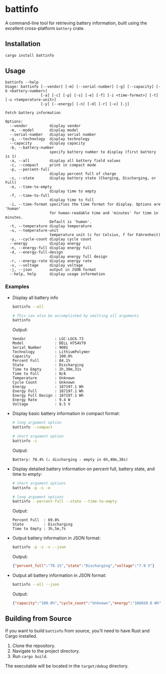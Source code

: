 # battinfo

A command-line tool for retrieving battery information, built using the excellent cross-platform `battery` crate.

## Installation

```sh
cargo install battinfo
```

## Usage

```text
battinfo --help
Usage: battinfo [--vendor] [-m] [--serial-number] [-g] [--capacity] [-b <battery-number>]
                [-a] [-c] [-p] [-s] [-e] [-f] [-i <time-format>] [-t] [-u <temperature-unit>]
                [-y] [--energy] [-n] [-d] [-r] [-v] [-j]

Fetch battery information

Options:
  --vendor          display vendor
  -m, --model       display model
  --serial-number   display serial number
  -g, --technology  display technology
  --capacity        display capacity
  -b, --battery-number
                    specify battery number to display (first battery is 1)
  -a, --all         display all battery field values
  -c, --compact     print in compact mode
  -p, --percent-full
                    display percent full of charge
  -s, --state       display battery state (Charging, Discharging, or Full)
  -e, --time-to-empty
                    display time to empty
  -f, --time-to-full
                    display time to full
  -i, --time-format specifies the time format for display. Options are 'human'
                    for human-readable time and 'minutes' for time in minutes.
                    Default is 'human'.
  -t, --temperature display temperature
  -u, --temperature-unit
                    temperature unit (c for Celsius, f for Fahrenheit)
  -y, --cycle-count display cycle count
  --energy          display energy
  -n, --energy-full display energy full
  -d, --energy-full-design
                    display energy full design
  -r, --energy-rate display energy rate
  -v, --voltage     display voltage
  -j, --json        output in JSON format
  --help, help      display usage information
```

### Examples

- Display all battery info

    ```sh
    battinfo --all

    # This can also be accomplished by omitting all arguments
    battinfo
    ```

    Output:

    ```text
    Vendor             : LGC-LGC6.73
    Model              : DELL H754V79
    Serial Number      : 9001
    Technology         : LithiumPolymer
    Capacity           : 100.0%
    Percent Full       : 84.1%
    State              : Discharging
    Time to Empty      : 2h,30m,31s
    Time to Full       : N/A
    Temperature        : Unknown
    Cycle Count        : Unknown
    Energy             : 187197.1 Wh
    Energy Full        : 187197.1 Wh
    Energy Full Design : 187197.1 Wh
    Energy Rate        : 9.4 W
    Voltage            : 8.5 V
    ```

- Display basic battery information in compact format:

    ```sh
    # long argument option
    battinfo --compact

    # short argument option
    battinfo -c
    ```

    Output:

    ```text
    Battery: 70.4% (⇣ discharging - empty in 6h,40m,38s)
    ```

- Display detailed battery information on percent full, battery state, and time to empty:

    ```sh
    # short argument options
    battinfo -p -s -e

    # long argument options
    battinfo --percent-full --state --time-to-empty
    ```

    Output:

    ```text
    Percent Full  : 69.0%
    State         : Discharging
    Time to Empty : 3h,5m,7s
    ```

- Output battery information in JSON format:

    ```sh
    battinfo -p -s -v --json
    ```

    Output:

    ```json
    {"percent_full":"70.1%","state":"Discharging","voltage":"7.9 V"}
    ```

- Output all battery information in JSON format:

    ```sh
    battinfo --all --json
    ```

    Output:

    ```json
    {"capacity":"100.0%","cycle_count":"Unknown","energy":"186020.6 Wh","energy_full":"187197.1 Wh","energy_full_design":"187197.1 Wh","energy_rate":"7.4 W","model":"DELL H754V79","percent_full":"84.1%","serial_number":"9001","state":"Discharging","technology":"LithiumPolymer","temperature":"Unknown","time_to_empty":"2h,1m,25s","time_to_full":"N/A","vendor":"LGC-LGC6.73","voltage":"8.5 V"}
    ```

## Building from Source

If you want to build `battinfo` from source, you'll need to have Rust and Cargo installed.

1. Clone the repository.
2. Navigate to the project directory.
3. Run `cargo build`.

The executable will be located in the `target/debug` directory.
